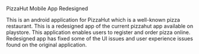 PizzaHut Mobile App Redesigned

This is an android application for PizzaHut which is a well-known pizza restaurant. This is a redesigned app of the current pizzahut app available on playstore. This application enables users to register and order pizza online. Redesigned app has fixed some of the UI issues and user experience issues found on the original application.
